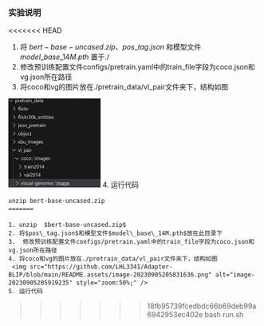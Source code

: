 ### 实验说明
<<<<<<< HEAD
 
1. 将 $bert-base-uncased.zip$、$pos\_tag.json$ 和模型文件 $model\_base\_14M.pth$ 置于./
2. 修改预训练配置文件configs/pretrain.yaml中的train_file字段为coco.json和vg.json所在路径
3. 将coco和vg的图片放在./pretrain_data/vl_pair文件夹下，结构如图
 <img src="https://github.com/LHL3341/Adapter-BLIP/blob/main/README.assets/image-20230905205831636.png" alt="image-20230905205919235" style="zoom:50%;" />
4. 运行代码

```
unzip bert-base-uncased.zip
=======

1. unzip  $bert-base-uncased.zip$
2. 将$pos\_tag.json$和模型文件$model\_base\_14M.pth$放在此目录下
3.  修改预训练配置文件configs/pretrain.yaml中的train_file字段为coco.json和vg.json所在路径
4. 将coco和vg的图片放在./pretrain_data/vl_pair文件夹下，结构如图
 <img src="https://github.com/LHL3341/Adapter-BLIP/blob/main/README.assets/image-20230905205831636.png" alt="image-20230905205919235" style="zoom:50%;" />
5. 运行代码

```
>>>>>>> 18fb95739fcedbdc66b69deb99a6942953ec402e
bash run.sh
```
